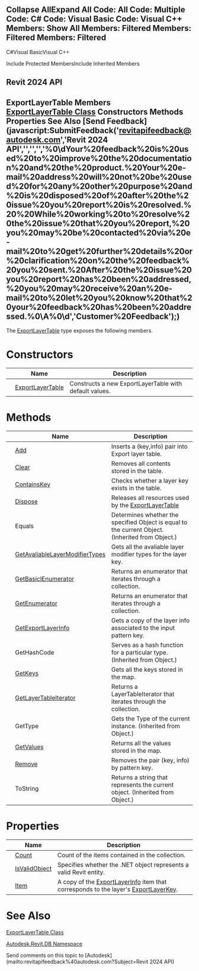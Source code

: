 ﻿

Collapse AllExpand All Code: All Code: Multiple Code: C# Code: Visual Basic Code: Visual C++  Members: Show All Members: Filtered Members: Filtered Members: Filtered   
---  
  
C#Visual BasicVisual C++

Include Protected MembersInclude Inherited Members

Revit 2024 API  
---  
ExportLayerTable Members  
[ExportLayerTable Class](e68ce1c7-a922-d1b7-53bb-f832a4bad273.md) Constructors Methods Properties See Also [Send Feedback](javascript:SubmitFeedback\('revitapifeedback@autodesk.com','Revit 2024 API','','','','%0\\dYour%20feedback%20is%20used%20to%20improve%20the%20documentation%20and%20the%20product.%20Your%20e-mail%20address%20will%20not%20be%20used%20for%20any%20other%20purpose%20and%20is%20disposed%20of%20after%20the%20issue%20you%20report%20is%20resolved.%20%20While%20working%20to%20resolve%20the%20issue%20that%20you%20report,%20you%20may%20be%20contacted%20via%20e-mail%20to%20get%20further%20details%20or%20clarification%20on%20the%20feedback%20you%20sent.%20After%20the%20issue%20you%20report%20has%20been%20addressed,%20you%20may%20receive%20an%20e-mail%20to%20let%20you%20know%20that%20your%20feedback%20has%20been%20addressed.%0\\A%0\\d','Customer%20Feedback'\);)  
---  
  
The [ExportLayerTable](e68ce1c7-a922-d1b7-53bb-f832a4bad273.md) type exposes the following members.

# Constructors

|  | Name | Description |
| --- | --- | --- |
|  | [ExportLayerTable](7517ee6b-bead-0f55-a5bd-0954c60a5e5f.md) | Constructs a new ExportLayerTable with default values. |
  
# Methods

|  | Name | Description |
| --- | --- | --- |
|  | [Add](fd422c8b-041f-7cd6-0362-877c13e73a58.md) | Inserts a (key,info) pair into Export layer table. |
|  | [Clear](5d876de5-82b2-741f-0c4f-696e58d3cb14.md) | Removes all contents stored in the table. |
|  | [ContainsKey](9f8e8a59-e7bf-dc32-428e-f8d2a8fad7b1.md) | Checks whether a layer key exists in the table. |
|  | [Dispose](c51e7884-7a81-c160-4008-1b3bf6ba8bac.md) | Releases all resources used by the [ExportLayerTable](e68ce1c7-a922-d1b7-53bb-f832a4bad273.md) |
|  | Equals | Determines whether the specified Object is equal to the current Object. (Inherited from Object.) |
|  | [GetAvaliableLayerModifierTypes](688f2403-1d4b-2498-8365-c5480fb9a080.md) | Gets all the avaliable layer modifier types for the layer key. |
|  | [GetBasicIEnumerator](4e29b590-3f5f-7212-ec93-05134efbe113.md) | Returns an enumerator that iterates through a collection. |
|  | [GetEnumerator](59832e0d-60d1-ecac-3277-1015cb14fdf4.md) | Returns an enumerator that iterates through a collection. |
|  | [GetExportLayerInfo](9f41769c-080a-620e-2d68-828b27aa3565.md) | Gets a copy of the layer info associated to the input pattern key. |
|  | GetHashCode | Serves as a hash function for a particular type.  (Inherited from Object.) |
|  | [GetKeys](d1d6c5e4-3fa0-cbd6-a1cf-10286541ade8.md) | Gets all the keys stored in the map. |
|  | [GetLayerTableIterator](c394571c-e0bf-c12c-738c-25d3c52f53ad.md) | Returns a LayerTableIterator that iterates through the collection. |
|  | GetType | Gets the Type of the current instance. (Inherited from Object.) |
|  | [GetValues](2fa7d011-c5db-3863-af69-59b06d0a38a9.md) | Returns all the values stored in the map. |
|  | [Remove](45231c89-3d97-da27-1087-880a5f973ed7.md) | Removes the pair (key, info) by pattern key. |
|  | ToString | Returns a string that represents the current object. (Inherited from Object.) |
  
# Properties

|  | Name | Description |
| --- | --- | --- |
|  | [Count](a5800563-a072-f89f-a71c-ebea82b66c38.md) | Count of the items contained in the collection. |
|  | [IsValidObject](ba72c072-ccd2-8a1b-43bc-ede619e9a9f2.md) | Specifies whether the .NET object represents a valid Revit entity. |
|  | [Item](60b9e640-022f-70f5-ae9e-7d970cc77f07.md) | A copy of the [ExportLayerInfo](88a99694-968a-99f7-870a-f46737bd5927.md) item that corresponds to the layer's [ExportLayerKey](64d77004-5c0c-9af2-cae4-39448bbaffe9.md). |
  
# See Also

[ExportLayerTable Class](e68ce1c7-a922-d1b7-53bb-f832a4bad273.md)

[Autodesk.Revit.DB Namespace](87546ba7-461b-c646-cbb1-2cb8f5bff8b2.md)

Send comments on this topic to [Autodesk](mailto:revitapifeedback%40autodesk.com?Subject=Revit 2024 API)